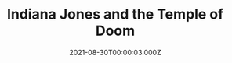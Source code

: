 ---
title: "Indiana Jones and the Temple of Doom"
year: 1984
date: 2021-08-30T00:00:03.000Z
permalink: /almanac/movies/2021-08-30-indiana-jones-and-the-temple-of-doom/index.html
link: https://letterboxd.com/rknightuk/film/indiana-jones-and-the-temple-of-doom/
rating: 3
---
